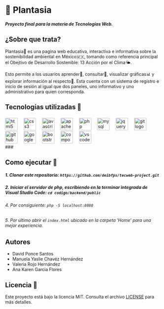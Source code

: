
# 🌱 Plantasia

##### Proyecto final para la materia de Tecnologías Web.

## ¿Sobre que trata?

Plantasia🌱 es una pagina web educativa, interactiva e informativa sobre la sostenibilidad ambiental en México🇲🇽, tomando como referencia principal el Obejtivo de Desarrollo Sostenible: 13 Acción por el Clima🌤️.

Esto permite a los usuarios aprender🧪, consultar🔎, visualizar gráficas📊 y explorar información al respecto📄. Esta cuenta con un sistema de registro e inicio de sesión al igual que dos paneles, uno informativo y uno administrativo para quien corresponda.

## Tecnologías utilizadas 🫟

###
<div align="left">
  <img src="https://cdn.jsdelivr.net/gh/devicons/devicon/icons/html5/html5-original.svg" height="40" alt="html5 logo"  />
  <img width="12" />
  <img src="https://cdn.jsdelivr.net/gh/devicons/devicon/icons/css3/css3-original.svg" height="40" alt="css3 logo"  />
  <img width="12" />
  <img src="https://cdn.jsdelivr.net/gh/devicons/devicon/icons/javascript/javascript-original.svg" height="40" alt="javascript logo"  />
  <img width="12" />
  <img src="https://cdn.jsdelivr.net/gh/devicons/devicon/icons/apache/apache-original.svg" height="40" alt="apache logo"  />
  <img width="12" />
  <img src="https://cdn.jsdelivr.net/gh/devicons/devicon/icons/php/php-original.svg" height="40" alt="php logo"  />
  <img width="12" />
  <img src="https://cdn.jsdelivr.net/gh/devicons/devicon/icons/mysql/mysql-original.svg" height="40" alt="mysql logo"  />
  <img width="12" />
  <img src="https://cdn.jsdelivr.net/gh/devicons/devicon/icons/jquery/jquery-original.svg" height="40" alt="jquery logo"  />
  <img width="12" />
  <img src="https://cdn.jsdelivr.net/gh/devicons/devicon/icons/git/git-original.svg" height="40" alt="git logo"  />
  <img width="12" />
  <img src="https://cdn.jsdelivr.net/gh/devicons/devicon/icons/github/github-original.svg" height="40" alt="github logo"  />
  <img width="12" />
  <img src="https://cdn.jsdelivr.net/gh/devicons/devicon/icons/google/google-original.svg" height="40" alt="google logo"  />
  <img width="12" />
  <img src="https://cdn.jsdelivr.net/gh/devicons/devicon/icons/bootstrap/bootstrap-original.svg" height="40" alt="bootstrap logo"  />
  <img width="12" />
  <img src="https://cdn.jsdelivr.net/gh/devicons/devicon/icons/composer/composer-original.svg" height="40" alt="composer logo"  />
  <img width="12" />
  <img src="https://cdn.jsdelivr.net/gh/devicons/devicon/icons/vscode/vscode-original.svg" height="40" alt="vscode logo"  />
</div>
###

## Como ejecutar 🚀

##### 1. Clonar este repositorio: `https://github.com/deibfps/tecweb-project.git`

##### 2. Iniciar el servidor de php, escribiendo en la terminar integrada de Visual Studio Code: `cd codigo/backend/public`

###### 4. Por consiguiente: `php -S localhost:8080`

###### 5. Por último abrir el `index.html` ubicado en la carpeta 'Home' para una mejor experiencia.

## Autores

- David Ponce Santos
- Manuela Yaslie Chavéz Hernández
- Valeria Rojo Hernández
- Ana Karen García Flores

## Licencia 📄

 Este proyecto está bajo la licencia MIT. Consulta el archivo [LICENSE](codigo/backend/vendor/psr/container/LICENSE) para más detalles.





